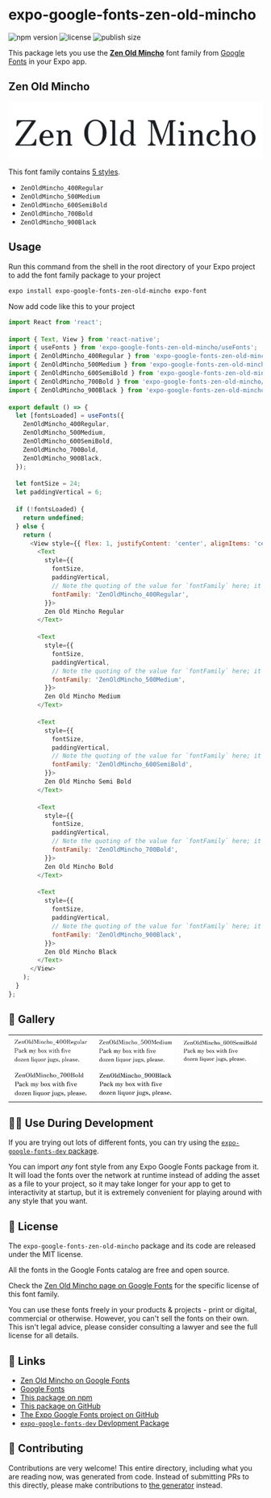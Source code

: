# expo-google-fonts-zen-old-mincho

![npm version](https://flat.badgen.net/npm/v/expo-google-fonts-zen-old-mincho)
![license](https://flat.badgen.net/github/license/expo/google-fonts)
![publish size](https://flat.badgen.net/packagephobia/install/expo-google-fonts-zen-old-mincho)

This package lets you use the [**Zen Old Mincho**](https://fonts.google.com/specimen/Zen+Old+Mincho) font family from [Google Fonts](https://fonts.google.com/) in your Expo app.

## Zen Old Mincho

![Zen Old Mincho](./font-family.png)

This font family contains [5 styles](#-gallery).

- `ZenOldMincho_400Regular`
- `ZenOldMincho_500Medium`
- `ZenOldMincho_600SemiBold`
- `ZenOldMincho_700Bold`
- `ZenOldMincho_900Black`

## Usage

Run this command from the shell in the root directory of your Expo project to add the font family package to your project
```sh
expo install expo-google-fonts-zen-old-mincho expo-font
```

Now add code like this to your project
```js
import React from 'react';

import { Text, View } from 'react-native';
import { useFonts } from 'expo-google-fonts-zen-old-mincho/useFonts';
import { ZenOldMincho_400Regular } from 'expo-google-fonts-zen-old-mincho/400Regular';
import { ZenOldMincho_500Medium } from 'expo-google-fonts-zen-old-mincho/500Medium';
import { ZenOldMincho_600SemiBold } from 'expo-google-fonts-zen-old-mincho/600SemiBold';
import { ZenOldMincho_700Bold } from 'expo-google-fonts-zen-old-mincho/700Bold';
import { ZenOldMincho_900Black } from 'expo-google-fonts-zen-old-mincho/900Black';

export default () => {
  let [fontsLoaded] = useFonts({
    ZenOldMincho_400Regular,
    ZenOldMincho_500Medium,
    ZenOldMincho_600SemiBold,
    ZenOldMincho_700Bold,
    ZenOldMincho_900Black,
  });

  let fontSize = 24;
  let paddingVertical = 6;

  if (!fontsLoaded) {
    return undefined;
  } else {
    return (
      <View style={{ flex: 1, justifyContent: 'center', alignItems: 'center' }}>
        <Text
          style={{
            fontSize,
            paddingVertical,
            // Note the quoting of the value for `fontFamily` here; it expects a string!
            fontFamily: 'ZenOldMincho_400Regular',
          }}>
          Zen Old Mincho Regular
        </Text>

        <Text
          style={{
            fontSize,
            paddingVertical,
            // Note the quoting of the value for `fontFamily` here; it expects a string!
            fontFamily: 'ZenOldMincho_500Medium',
          }}>
          Zen Old Mincho Medium
        </Text>

        <Text
          style={{
            fontSize,
            paddingVertical,
            // Note the quoting of the value for `fontFamily` here; it expects a string!
            fontFamily: 'ZenOldMincho_600SemiBold',
          }}>
          Zen Old Mincho Semi Bold
        </Text>

        <Text
          style={{
            fontSize,
            paddingVertical,
            // Note the quoting of the value for `fontFamily` here; it expects a string!
            fontFamily: 'ZenOldMincho_700Bold',
          }}>
          Zen Old Mincho Bold
        </Text>

        <Text
          style={{
            fontSize,
            paddingVertical,
            // Note the quoting of the value for `fontFamily` here; it expects a string!
            fontFamily: 'ZenOldMincho_900Black',
          }}>
          Zen Old Mincho Black
        </Text>
      </View>
    );
  }
};

```

## 🔡 Gallery


||||
|-|-|-|
|![ZenOldMincho_400Regular](.//400Regular/ZenOldMincho_400Regular.ttf.png)|![ZenOldMincho_500Medium](.//500Medium/ZenOldMincho_500Medium.ttf.png)|![ZenOldMincho_600SemiBold](.//600SemiBold/ZenOldMincho_600SemiBold.ttf.png)||
|![ZenOldMincho_700Bold](.//700Bold/ZenOldMincho_700Bold.ttf.png)|![ZenOldMincho_900Black](.//900Black/ZenOldMincho_900Black.ttf.png)|||


## 👩‍💻 Use During Development

If you are trying out lots of different fonts, you can try using the [`expo-google-fonts-dev` package](https://github.com/freeboub/google-fonts/tree/master/font-packages/dev#readme).

You can import *any* font style from any Expo Google Fonts package from it. It will load the fonts
over the network at runtime instead of adding the asset as a file to your project, so it may take longer
for your app to get to interactivity at startup, but it is extremely convenient
for playing around with any style that you want.

## 📖 License

The `expo-google-fonts-zen-old-mincho` package and its code are released under the MIT license.

All the fonts in the Google Fonts catalog are free and open source.

Check the [Zen Old Mincho page on Google Fonts](https://fonts.google.com/specimen/Zen+Old+Mincho) for the specific license of this font family.

You can use these fonts freely in your products & projects - print or digital, commercial or otherwise. However, you can't sell the fonts on their own. This isn't legal advice, please consider consulting a lawyer and see the full license for all details.

## 🔗 Links

- [Zen Old Mincho on Google Fonts](https://fonts.google.com/specimen/Zen+Old+Mincho)
- [Google Fonts](https://fonts.google.com/)
- [This package on npm](https://www.npmjs.com/package/expo-google-fonts-zen-old-mincho)
- [This package on GitHub](https://github.com/freeboub/google-fonts/tree/master/font-packages/zen-old-mincho)
- [The Expo Google Fonts project on GitHub](https://github.com/freeboub/google-fonts)
- [`expo-google-fonts-dev` Devlopment Package](https://github.com/freeboub/google-fonts/tree/master/font-packages/dev)

## 🤝 Contributing

Contributions are very welcome! This entire directory, including what you are reading now, was generated from code. Instead of submitting PRs to this directly, please make contributions to [the generator](https://github.com/freeboub/google-fonts/tree/master/packages/generator) instead.
